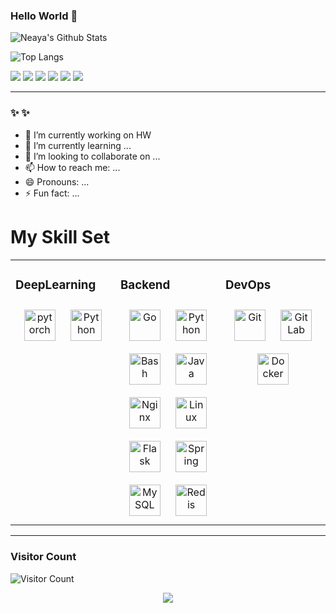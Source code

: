 ### Hello World 👋

![Neaya's Github Stats](https://github-readme-stats.vercel.app/api?username=JimouChen&show_icons=true&theme=tokyonight&count_private=true&hide_border=true)


<!-- 
[![Top Langs](https://github-readme-stats.vercel.app/api/top-langs/?username=JimouChen&layout=compact&theme=dark)](https://github.com/JimouChen/github-readme-stats) -->

![Top Langs](https://github-readme-stats.vercel.app/api/top-langs/?username=JimouChen&hide_border=true&layout=compact&theme=dark&langs_count=10&hide=css)


![](https://img.shields.io/badge/Go-v1.17-blue?style=for-the-badge&logo=go&logoColor=white)
![](https://img.shields.io/badge/python-3-orange?style=for-the-badge&logo=python&logoColor=white)
![](https://img.shields.io/badge/C++-blue?style=for-the-badge&logo=cplusplus&logoColor=white)
![](https://img.shields.io/badge/Flask-6959cd?style=for-the-badge&logo=flask&logoColor=red)
![](https://img.shields.io/badge/PyTorch-ffc125?style=for-the-badge&logo=pytorch&logoColor=orange)
![](https://img.shields.io/badge/Docker-009acd?style=for-the-badge&logo=docker&logoColor=white)

-- --


### ✨ ✨ 

- 🔭 I’m currently working on HW
- 🌱 I’m currently learning ...
- 👯 I’m looking to collaborate on ...
- 📫 How to reach me: ...
- 😄 Pronouns: ...
- ⚡ Fun fact: ...

# My Skill Set  
<table><tr><td valign="top" width="33%">

### DeepLearning  
<div align="center">  
<img style="margin: 10px" src="https://profilinator.rishav.dev/skills-assets/pytorch-icon.svg" alt="pytorch" height="50" />  
<img style="margin: 10px" src="https://profilinator.rishav.dev/skills-assets/python-original.svg" alt="Python" height="50" />  
</div>

</td><td valign="top" width="33%">


### Backend  
<div align="center">  
<img style="margin: 10px" src="https://profilinator.rishav.dev/skills-assets/go-original.svg" alt="Go" height="50" />  
<img style="margin: 10px" src="https://profilinator.rishav.dev/skills-assets/python-original.svg" alt="Python" height="50" />
<img style="margin: 10px" src="https://profilinator.rishav.dev/skills-assets/gnu_bash-icon.svg" alt="Bash" height="50" />  
<img style="margin: 10px" src="https://profilinator.rishav.dev/skills-assets/java-original-wordmark.svg" alt="Java" height="50" />  
<img style="margin: 10px" src="https://profilinator.rishav.dev/skills-assets/nginx-original.svg" alt="Nginx" height="50" />  
<img style="margin: 10px" src="https://profilinator.rishav.dev/skills-assets/linux-original.svg" alt="Linux" height="50" />  
<img style="margin: 10px" src="https://profilinator.rishav.dev/skills-assets/flask.png" alt="Flask" height="50" />  
<img style="margin: 10px" src="https://profilinator.rishav.dev/skills-assets/springio-icon.svg" alt="Spring" height="50" />  
<img style="margin: 10px" src="https://profilinator.rishav.dev/skills-assets/mysql-original-wordmark.svg" alt="MySQL" height="50" />  
<img style="margin: 10px" src="https://profilinator.rishav.dev/skills-assets/redis-original-wordmark.svg" alt="Redis" height="50" />  
</div>

</td><td valign="top" width="33%">



### DevOps  
<div align="center">  
<img style="margin: 10px" src="https://profilinator.rishav.dev/skills-assets/git-scm-icon.svg" alt="Git" height="50" />  
<img style="margin: 10px" src="https://profilinator.rishav.dev/skills-assets/gitlab.svg" alt="GitLab" height="50" />  
<img style="margin: 10px" src="https://profilinator.rishav.dev/skills-assets/docker-original-wordmark.svg" alt="Docker" height="50" />  
</div>

</td></tr></table>  

-- --
### Visitor Count


![Visitor Count](https://profile-counter.glitch.me/JimouChen/count.svg)
<div align="center">
<img src="https://komarev.com/ghpvc/?username=JimouChen&&style=flat-square" align="center" />
</div> 
